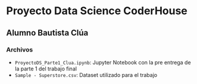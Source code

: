 # Proyecto Data Science CoderHouse

## Alumno Bautista Clúa

### Archivos

- ```ProyectoDS_Parte1_Clua.ipynb```: Jupyter Notebook con la pre entrega de la parte 1 del trabajo final
- ```Sample - Superstore.csv```: Dataset utilizado para el trabajo
